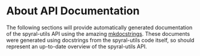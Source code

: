 # About API Documentation

The following sections will provide automatically generated documentation of the spyral-utils API using the amazing [mkdocstrings](https://mkdocstrings.github.io/). These documents were generated using docstrings from the spyral-utils code itself, so should represent an up-to-date overview of the spyral-utils API.
